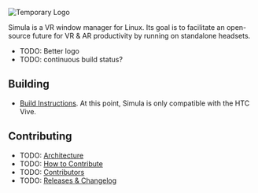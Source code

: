 ![Temporary Logo](http://www.digitaldogs.com/wp-content/uploads/2014/04/simula.gif)

Simula is a VR window manager for Linux. Its goal is to facilitate an open-source future for VR & AR productivity by running on standalone headsets.

- TODO: Better logo
- TODO: continuous build status?

## Building
- [Build Instructions](./BUILD.md). At this point, Simula is only compatible with the HTC Vive.

## Contributing
- TODO: [Architecture]()
- TODO: [How to Contribute](./CONTRIBUTING.md)
- TODO: [Contributors](./CONTRIBUTORS.md)
- TODO: [Releases & Changelog](https://github.com/georgewsinger/SimulaHS/releases)
